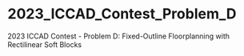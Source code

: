 # 2023_ICCAD_Contest_Problem_D
2023 ICCAD Contest - Problem D: Fixed-Outline Floorplanning with Rectilinear Soft Blocks
